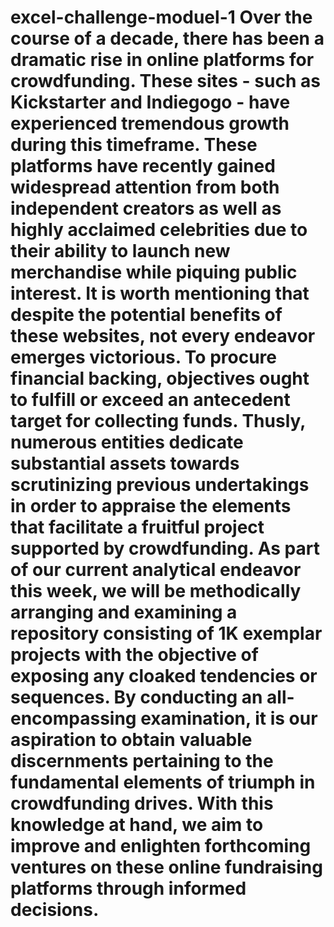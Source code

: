 # excel-challenge-moduel-1																																																																																																														Over the course of a decade, there has been a dramatic rise in online platforms for crowdfunding. These sites - such as Kickstarter and Indiegogo - have experienced tremendous growth during this timeframe. These platforms have recently gained widespread attention from both independent creators as well as highly acclaimed celebrities due to their ability to launch new merchandise while piquing public interest. It is worth mentioning that despite the potential benefits of these websites, not every endeavor emerges victorious. To procure financial backing, objectives ought to fulfill or exceed an antecedent target for collecting funds. Thusly, numerous entities dedicate substantial assets towards scrutinizing previous undertakings in order to appraise the elements that facilitate a fruitful project supported by crowdfunding. As part of our current analytical endeavor this week, we will be methodically arranging and examining a repository consisting of 1K exemplar projects with the objective of exposing any cloaked tendencies or sequences. By conducting an all-encompassing examination, it is our aspiration to obtain valuable discernments pertaining to the fundamental elements of triumph in crowdfunding drives. With this knowledge at hand, we aim to improve and enlighten forthcoming ventures on these online fundraising platforms through informed decisions.

